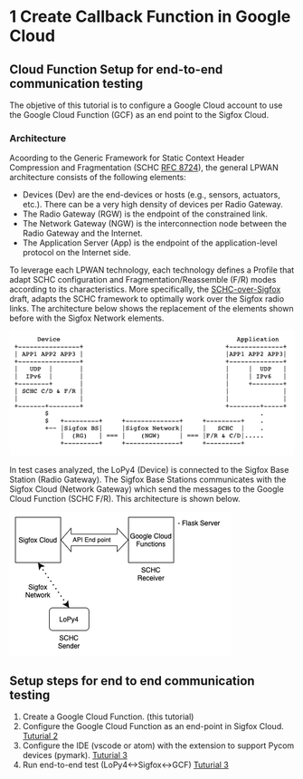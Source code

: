 # 1 Create Callback Function in Google Cloud

## Cloud Function Setup for end-to-end communication testing

 The objetive of this tutorial is to configure a Google Cloud account to use the Google Cloud Function (GCF) as an end point to the Sigfox Cloud.
 
 ### Architecture
 
 Acoording to the Generic Framework for Static Context Header Compression and Fragmentation (SCHC [RFC 8724](https://www.rfc-editor.org/rfc/rfc8724.html)), the general LPWAN architecture consists of the following elements:
 
 * Devices (Dev) are the end-devices or hosts (e.g., sensors, actuators, etc.). There can be a very high density of devices per Radio Gateway.
 * The Radio Gateway (RGW) is the endpoint of the constrained link.
 * The Network Gateway (NGW) is the interconnection node between the Radio Gateway and the Internet.
 * The Application Server (App) is the endpoint of the application-level protocol on the Internet side.
 
To leverage each LPWAN technology, each technology defines a Profile that adapt SCHC configuration and Fragmentation/Reassemble (F/R) modes according to its characteristics. More specifically, the [SCHC-over-Sigfox](https://www.ietf.org/id/draft-ietf-lpwan-schc-over-sigfox-03.txt) draft, adapts the SCHC framework to optimally work over the Sigfox radio links. The architecture below shows the replacement of the elements shown before with the Sigfox Network elements.
 
 ![lpwan-architecture](images/lpwan-network-architecture-1.png)
 
 In test cases analyzed, the LoPy4 (Device) is connected to the Sigfox Base Station (Radio Gateway). The Sigfox Base Stations communicates with the Sigfox Cloud (Network Gateway) which send the messages to the Google Cloud Function (SCHC F/R). This architecture is shown below.
 
 ![example request](images/schc_sigfox_diagrams_1.png)

## Setup steps for end to end communication testing

1. Create a Google Cloud Function. (this tutorial)
2. Configure the Google Cloud Function as an end-point in Sigfox Cloud. [Tuturial 2](/callback_setup.md)
3. Configure the IDE (vscode or atom) with the extension to support Pycom devices (pymark). [Tuturial 3](/callback_setup.md)
4. Run end-to-end test (LoPy4<->Sigfox<->GCF) [Tuturial 3](/callback_setup.md)


